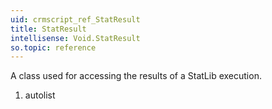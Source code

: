 ```yaml
---
uid: crmscript_ref_StatResult
title: StatResult
intellisense: Void.StatResult
so.topic: reference
---
```



A class used for accessing the results of a StatLib execution.




1. autolist

